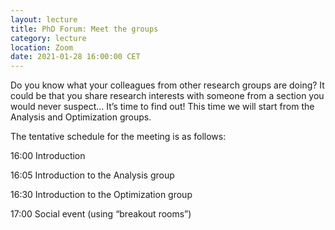 ```yaml
---
layout: lecture
title: PhD Forum: Meet the groups
category: lecture
location: Zoom
date: 2021-01-28 16:00:00 CET
---
```

Do you know what your colleagues from other research groups are doing? It could be that you share research interests with someone from a section you would never suspect… It’s time to find out! This time we will start from the Analysis and Optimization groups.

The tentative schedule for the meeting is as follows:

16:00 Introduction

16:05 Introduction to the Analysis group

16:30 Introduction to the Optimization group

17:00 Social event (using “breakout rooms”)